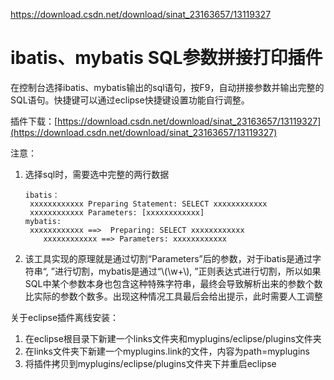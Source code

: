 https://download.csdn.net/download/sinat_23163657/13119327
# ibatis、mybatis SQL参数拼接打印插件

在控制台选择ibatis、mybatis输出的sql语句，按F9，自动拼接参数并输出完整的SQL语句。快捷键可以通过eclipse快捷键设置功能自行调整。    

插件下载：[https://download.csdn.net/download/sinat_23163657/13119327](https://download.csdn.net/download/sinat_23163657/13119327)

注意：

1. 选择sql时，需要选中完整的两行数据  

   ```
   ibatis：
   	xxxxxxxxxxxx Preparing Statement: SELECT xxxxxxxxxxxx  
   	xxxxxxxxxxxx Parameters: [xxxxxxxxxxxx]  
   mybatis:  
   	xxxxxxxxxxxx ==>  Preparing: SELECT xxxxxxxxxxxx  
       xxxxxxxxxxxx ==> Parameters: xxxxxxxxxxxx
   ```

2. 该工具实现的原理就是通过切割“Parameters”后的参数，对于ibatis是通过字符串“, ”进行切割，mybatis是通过“\\(\\w+\\), ”正则表达式进行切割，所以如果SQL中某个参数本身也包含这种特殊字符串，最终会导致解析出来的参数个数比实际的参数个数多。出现这种情况工具最后会给出提示，此时需要人工调整


关于eclipse插件离线安装：

 1. 在eclipse根目录下新建一个links文件夹和myplugins/eclipse/plugins文件夹
 2. 在links文件夹下新建一个myplugins.link的文件，内容为path=myplugins
 3. 将插件拷贝到myplugins/eclipse/plugins文件夹下并重启eclipse
